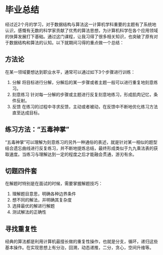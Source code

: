 # 毕业总结
经过近2个月的学习，对于数据结构与算法这一计算机学科重要的主题有了系统地认识，感慨有无数的科学家贡献了优秀的算法思想，为计算机科学在各个应用领域的快算发展打下基础。通过这门课程，让我习得了很多相关知识，也突破了原有对于数据结构和算法的认知。以下就期间习得的重点做一个总结：
## 方法论
在某一领域要想达到职业水平，通常可以通过如下3个步骤进行训练：
1. 分解
将目标进行分解，分解后的某一步骤或者主题一般可以进行重复地刻意练习。
2. 刻意练习
针对每一分解的步骤或主题进行反复刻意地练习，形成肌肉记忆，条件反射。
3. 反馈
在练习的过程中寻求反馈，主动或者被动，在反馈中不断地优化练习方法直至达成目标。
## 练习方法：“五毒神掌”
“五毒神掌”可以理解为刻意练习的另外一种通俗的表述，就是针对某一相似的题型结合遗忘曲线进行反复练习，并不断地提炼总结，最终形成类似于九九乘法表的获取速度。当练习与理解达到一定的程度之后才能融会贯通，游刃有余。
## 切题四件套
在解题时特别是在面试的时候，需要掌握解题技巧：
1. 理解题目意思，明确各种边界条件
2. 想不同的解法，并明确其复杂度
3. 选择最优的解进行解题
4. 测试解法的正确性
## 寻找重复性
经典的算法都是利用计算机最擅长做的重复性操作，也就是分支，循环，递归这些基本操作。在实现思想上有分治，回溯，动态递推，二分，贪心，空间升维等。
